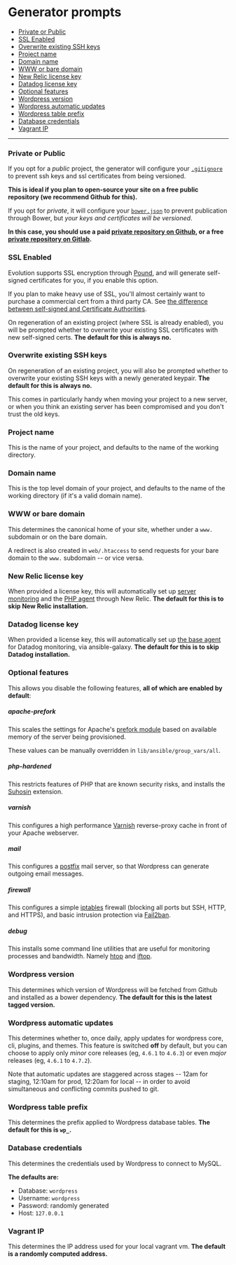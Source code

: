 # Generator prompts

* [Private or Public](#private-or-public)
* [SSL Enabled](#ssl-enabled)
* [Overwrite existing SSH keys](#overwrite-existing-ssh-keys)
* [Project name](#project-name)
* [Domain name](#domain-name)
* [WWW or bare domain](#www-or-bare-domain)
* [New Relic license key](#new-relic-license-key)
* [Datadog license key](#datadog-license-key)
* [Optional features](#optional-features)
* [Wordpress version](#wordpress-version)
* [Wordpress automatic updates](#wordpress-automatic-updates)
* [Wordpress table prefix](#wordpress-table-prefix)
* [Database credentials](#database-credentials)
* [Vagrant IP](#vagrant-ip)

---

### Private or Public

If you opt for a *public* project, the generator will configure your [`.gitignore`](http://git-scm.com/docs/gitignore) to prevent ssh keys and ssl certificates from being versioned.

**This is ideal if you plan to open-source your site on a free public repository (we recommend Github for this).**

If you opt for *private*, it will configure your [`bower.json`](https://github.com/bower/bower.json-spec#private) to prevent publication through Bower, but *your keys and certificates will be versioned*.

**In this case, you should use a paid [private repository on Github](https://help.github.com/articles/making-a-public-repository-private/), or a free [private repository on Gitlab](http://doc.gitlab.com/ce/gitlab-basics/create-project.html).**

### SSL Enabled

Evolution supports SSL encryption through [Pound](http://www.apsis.ch/pound), and will generate self-signed certificates for you, if you enable this option.

If you plan to make heavy use of SSL, you'll almost certainly want to purchase a commercial cert from a third party CA. See [the difference between self-signed and Certificate Authorities](http://stackoverflow.com/questions/292732/self-signed-ssl-cert-or-ca#answer-292784).

On regeneration of an existing project (where SSL is already enabled), you will be prompted whether to overwrite your existing SSL certificates with new self-signed certs. **The default for this is always no.**

### Overwrite existing SSH keys

On regeneration of an existing project, you will also be prompted whether to overwrite your existing SSH keys with a newly generated keypair. **The default for this is always no.**

This comes in particularly handy when moving your project to a new server, or when you think an existing server has been compromised and you don't trust the old keys.

### Project name

This is the name of your project, and defaults to the name of the working directory.

### Domain name

This is the top level domain of your project, and defaults to the name of the working directory (if it's a valid domain name).

### WWW or bare domain

This determines the canonical home of your site, whether under a `www.` subdomain or on the bare domain.

A redirect is also created in `web/.htaccess` to send requests for your bare domain to the `www.` subdomain -- or vice versa.

### New Relic license key

When provided a license key, this will automatically set up [server monitoring](http://newrelic.com/server-monitoring) and the [PHP agent](https://docs.newrelic.com/docs/agents/php-agent/getting-started/new-relic-php) through New Relic. **The default for this is to skip New Relic installation.**

### Datadog license key

When provided a license key, this will automatically set up [the base agent](https://github.com/DataDog/ansible-datadog) for Datadog monitoring, via ansible-galaxy. **The default for this is to skip Datadog installation.**

### Optional features

This allows you disable the following features, **all of which are enabled by default**:

##### apache-prefork

This scales the settings for Apache's [prefork module](http://httpd.apache.org/docs/2.4/mod/prefork.html) based on available memory of the server being provisioned.

These values can be manually overridden in `lib/ansible/group_vars/all`.

##### php-hardened

This restricts features of PHP that are known security risks, and installs the [Suhosin](https://suhosin.org/) extension.

##### varnish

This configures a high performance [Varnish](https://www.varnish-cache.org/) reverse-proxy cache in front of your Apache webserver.

##### mail

This configures a [postfix](http://www.postfix.org/) mail server, so that Wordpress can generate outgoing email messages.

##### firewall

This configures a simple [iptables](https://en.wikipedia.org/wiki/Iptables) firewall (blocking all ports but SSH, HTTP, and HTTPS), and basic intrusion protection via [Fail2ban](http://www.fail2ban.org/wiki/index.php/Main_Page).

##### debug

This installs some command line utilities that are useful for monitoring processes and bandwidth. Namely [htop](http://hisham.hm/htop/) and [iftop](http://www.ex-parrot.com/pdw/iftop/).

### Wordpress version

This determines which version of Wordpress will be fetched from Github and installed as a bower dependency. **The default for this is the latest tagged version.**

### Wordpress automatic updates

This determines whether to, once daily, apply updates for wordpress core, cli, plugins, and themes. This feature is switched **off** by default, but you can choose to apply only _minor_ core releases (eg, `4.6.1` to `4.6.3`) or even _major_ releases (eg, `4.6.1` to `4.7.2`).

Note that automatic updates are staggered across stages -- 12am for staging, 12:10am for prod, 12:20am for local -- in order to avoid simultaneous and conflicting commits pushed to git.

### Wordpress table prefix

This determines the prefix applied to Wordpress database tables. **The default for this is `wp_`.**

### Database credentials

This determines the credentials used by Wordpress to connect to MySQL.

**The defaults are:**

* Database: `wordpress`
* Username: `wordpress`
* Password: randomly generated
* Host: `127.0.0.1`

### Vagrant IP

This determines the IP address used for your local vagrant vm. **The default is a randomly computed address.**
